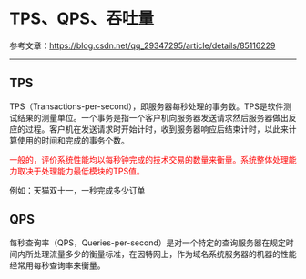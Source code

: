 # TPS、QPS、吞吐量

参考文章：https://blog.csdn.net/qq_29347295/article/details/85116229

---

## TPS

TPS（Transactions-per-second），即服务器每秒处理的事务数。TPS是软件测试结果的测量单位。一个事务是指一个客户机向服务器发送请求然后服务器做出反应的过程。客户机在发送请求时开始计时，收到服务器响应后结束计时，以此来计算使用的时间和完成的事务个数。

<font color = red>一般的，评价系统性能均以每秒钟完成的技术交易的数量来衡量。系统整体处理能力取决于处理能力最低模块的TPS值。</font>

例如：天猫双十一，一秒完成多少订单



## QPS

每秒查询率（QPS，Queries-per-second）是对一个特定的查询服务器在规定时间内所处理流量多少的衡量标准，在因特网上，作为域名系统服务器的机器的性能经常用每秒查询率来衡量。